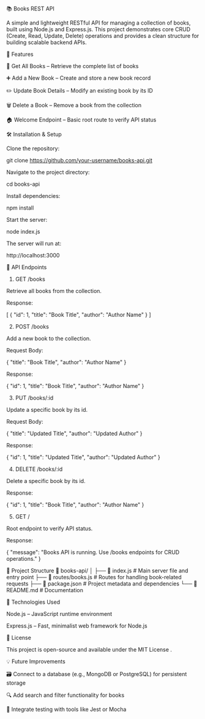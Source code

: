 📚 Books REST API

A simple and lightweight RESTful API for managing a collection of books, built using Node.js and Express.js.
This project demonstrates core CRUD (Create, Read, Update, Delete) operations and provides a clean structure for building scalable backend APIs.

🚀 Features

📖 Get All Books – Retrieve the complete list of books

➕ Add a New Book – Create and store a new book record

✏️ Update Book Details – Modify an existing book by its ID

🗑️ Delete a Book – Remove a book from the collection

🏠 Welcome Endpoint – Basic root route to verify API status

🛠️ Installation & Setup

Clone the repository:

git clone https://github.com/your-username/books-api.git


Navigate to the project directory:

cd books-api


Install dependencies:

npm install


Start the server:

node index.js


The server will run at:

http://localhost:3000

📡 API Endpoints
1. GET /books

Retrieve all books from the collection.

Response:

[
  {
    "id": 1,
    "title": "Book Title",
    "author": "Author Name"
  }
]

2. POST /books

Add a new book to the collection.

Request Body:

{
  "title": "Book Title",
  "author": "Author Name"
}


Response:

{
  "id": 1,
  "title": "Book Title",
  "author": "Author Name"
}

3. PUT /books/:id

Update a specific book by its id.

Request Body:

{
  "title": "Updated Title",
  "author": "Updated Author"
}


Response:

{
  "id": 1,
  "title": "Updated Title",
  "author": "Updated Author"
}

4. DELETE /books/:id

Delete a specific book by its id.

Response:

{
  "id": 1,
  "title": "Book Title",
  "author": "Author Name"
}

5. GET /

Root endpoint to verify API status.

Response:

{
  "message": "Books API is running. Use /books endpoints for CRUD operations."
}

📁 Project Structure
📂 books-api/
│
├── 📄 index.js         # Main server file and entry point
├── 📄 routes/books.js  # Routes for handling book-related requests
├── 📄 package.json     # Project metadata and dependencies
└── 📄 README.md        # Documentation

🧰 Technologies Used

Node.js – JavaScript runtime environment

Express.js – Fast, minimalist web framework for Node.js

📜 License

This project is open-source and available under the MIT License
.

💡 Future Improvements

🗃️ Connect to a database (e.g., MongoDB or PostgreSQL) for persistent storage

🔍 Add search and filter functionality for books

🧪 Integrate testing with tools like Jest or Mocha
